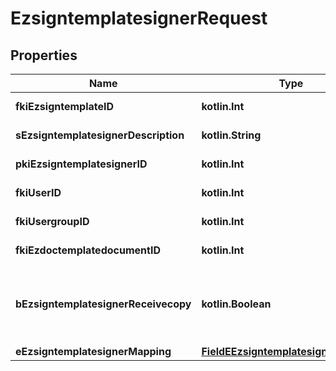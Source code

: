 
# EzsigntemplatesignerRequest

## Properties
| Name | Type | Description | Notes |
| ------------ | ------------- | ------------- | ------------- |
| **fkiEzsigntemplateID** | **kotlin.Int** | The unique ID of the Ezsigntemplate |  |
| **sEzsigntemplatesignerDescription** | **kotlin.String** | The description of the Ezsigntemplatesigner |  |
| **pkiEzsigntemplatesignerID** | **kotlin.Int** | The unique ID of the Ezsigntemplatesigner |  [optional] |
| **fkiUserID** | **kotlin.Int** | The unique ID of the User |  [optional] |
| **fkiUsergroupID** | **kotlin.Int** | The unique ID of the Usergroup |  [optional] |
| **fkiEzdoctemplatedocumentID** | **kotlin.Int** | The unique ID of the Ezdoctemplatedocument |  [optional] |
| **bEzsigntemplatesignerReceivecopy** | **kotlin.Boolean** | If this flag is true. The signatory will receive a copy of every signed Ezsigndocument even if it ain&#39;t required to sign the document. |  [optional] |
| **eEzsigntemplatesignerMapping** | [**FieldEEzsigntemplatesignerMapping**](FieldEEzsigntemplatesignerMapping.md) |  |  [optional] |



